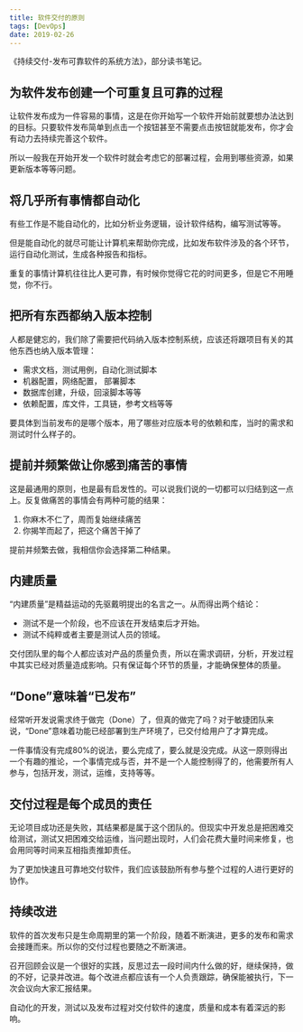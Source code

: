 ```yaml
---
title: 软件交付的原则
tags: [DevOps]
date: 2019-02-26
---
```


《持续交付-发布可靠软件的系统方法》，部分读书笔记。

<!-- more -->

## 为软件发布创建一个可重复且可靠的过程

让软件发布成为一件容易的事情，这是在你开始写一个软件开始前就要想办法达到的目标。只要软件发布简单到点击一个按钮甚至不需要点击按钮就能发布，你才会有动力去持续完善这个软件。

所以一般我在开始开发一个软件时就会考虑它的部署过程，会用到哪些资源，如果更新版本等等问题。

## 将几乎所有事情都自动化

有些工作是不能自动化的，比如分析业务逻辑，设计软件结构，编写测试等等。

但是能自动化的就尽可能让计算机来帮助你完成，比如发布软件涉及的各个环节，运行自动化测试，生成各种报告和指标。

重复的事情计算机往往比人更可靠，有时候你觉得它花的时间更多，但是它不用睡觉，你不行。

## 把所有东西都纳入版本控制

人都是健忘的，我们除了需要把代码纳入版本控制系统，应该还将跟项目有关的其他东西也纳入版本管理：

- 需求文档，测试用例，自动化测试脚本
- 机器配置，网络配置， 部署脚本
- 数据库创建，升级，回滚脚本等等
- 依赖配置，库文件，工具链，参考文档等等

要具体到当前发布的是哪个版本，用了哪些对应版本号的依赖和库，当时的需求和测试时什么样子的。

## 提前并频繁做让你感到痛苦的事情

这是最通用的原则，也是最有启发性的。可以说我们说的一切都可以归结到这一点上。反复做痛苦的事情会有两种可能的结果：

1. 你麻木不仁了，周而复始继续痛苦
2. 你揭竿而起了，把这个痛苦干掉了

提前并频繁去做，我相信你会选择第二种结果。

## 内建质量

“内建质量”是精益运动的先驱戴明提出的名言之一。从而得出两个结论：

- 测试不是一个阶段，也不应该在开发结束后才开始。
- 测试不纯粹或者主要是测试人员的领域。

交付团队里的每个人都应该对产品的质量负责，所以在需求调研，分析，开发过程中其实已经对质量造成影响。只有保证每个环节的质量，才能确保整体的质量。

## “Done”意味着“已发布”

经常听开发说需求终于做完（Done）了，但真的做完了吗？对于敏捷团队来说，“Done”意味着功能已经部署到生产环境了，已交付给用户了才算完成。

一件事情没有完成80%的说法，要么完成了，要么就是没完成。从这一原则得出一个有趣的推论，一个事情完成与否，并不是一个人能控制得了的，他需要所有人参与，包括开发，测试，运维，支持等等。

## 交付过程是每个成员的责任

无论项目成功还是失败，其结果都是属于这个团队的。但现实中开发总是把困难交给测试，测试又把困难交给运维，当问题出现时，人们会花费大量时间来修复，也会用同等时间来互相指责推卸责任。

为了更加快速且可靠地交付软件，我们应该鼓励所有参与整个过程的人进行更好的协作。

## 持续改进

软件的首次发布只是生命周期里的第一个阶段，随着不断演进，更多的发布和需求会接踵而来。所以你的交付过程也要随之不断演进。

召开回顾会议是一个很好的实践，反思过去一段时间内什么做的好，继续保持，做的不好，记录并改进。每个改进点都应该有一个人负责跟踪，确保能被执行，下一次会议向大家汇报结果。

自动化的开发，测试以及发布过程对交付软件的速度，质量和成本有着深远的影响。
